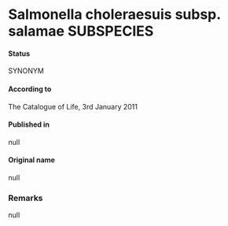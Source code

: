 # Salmonella choleraesuis subsp. salamae SUBSPECIES

#### Status
SYNONYM

#### According to
The Catalogue of Life, 3rd January 2011

#### Published in
null

#### Original name
null

### Remarks
null